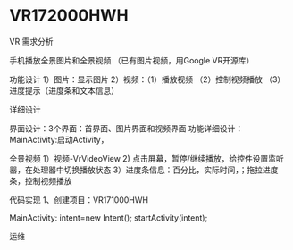 # VR172000HWH
VR
需求分析

手机播放全景图片和全景视频
（已有图片视频，用Google VR开源库）


功能设计
1）图片：显示图片
2）视频：（1）播放视频
         （2）控制视频播放
         （3）进度提示（进度条和文本信息）

详细设计

界面设计：3个界面：首界面、图片界面和视频界面
功能详细设计：
MainActivity:启动Activity，

全景视频
1）视频-VrVideoView
2) 点击屏幕，暂停/继续播放，给控件设置监听器，在处理器中切换播放状态
3）进度条信息：百分比，实际时间，；拖拉进度条，控制视频播放


代码实现
1、创建项目：VR171000HWH

MainActivity: intent=new Intent();
startActivity(intent);


运维

